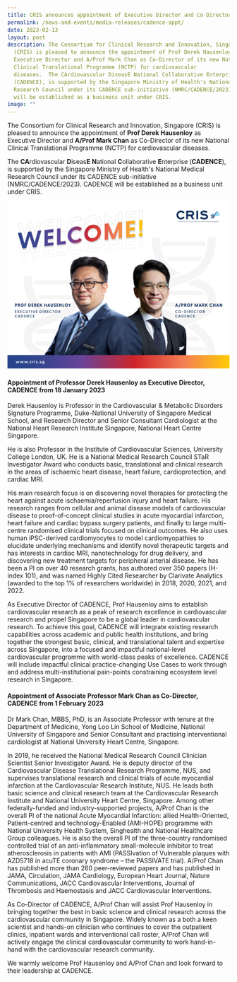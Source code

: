 ```yaml
---
title: CRIS announces appointment of Executive Director and Co Director for CADENCE
permalink: /news-and-events/media-releases/cadence-appt/
date: 2023-02-13
layout: post
description: The Consortium for Clinical Research and Innovation, Singapore
  (CRIS) is pleased to announce the appointment of Prof Derek Hausenloy as
  Executive Director and A/Prof Mark Chan as Co-Director of its new National
  Clinical Translational Programme (NCTP) for cardiovascular
  diseases.  The CArdiovascular DiseasE National Collaborative Enterprise
  (CADENCE), is supported by the Singapore Ministry of Health's National Medical
  Research Council under its CADENCE sub-initiative (NMRC/CADENCE/2023). CADENCE
  will be established as a business unit under CRIS.
image: ""
---
```

The Consortium for Clinical Research and Innovation, Singapore (CRIS) is pleased to announce the appointment of **Prof Derek Hausenloy** as Executive Director and **A/Prof Mark Chan** as Co-Director of its new National Clinical Translational Programme (NCTP) for cardiovascular diseases.

The **CA**rdiovascular **D**iseas**E** **N**ational **C**ollaborative **E**nterprise (**CADENCE**), is supported by the Singapore Ministry of Health's National Medical Research Council under its CADENCE sub-initiative (NMRC/CADENCE/2023). CADENCE will be established as a business unit under CRIS.

![CRIS welcomes Prof Derek Hausenloy and A/Prof Mark Chan to CADENCE](/images/Resources_Media/2023/230213_CADENCE/CADENCE_welcome.png)

#### **Appointment of Professor Derek Hausenloy as Executive Director, CADENCE from 18 January 2023**

Derek Hausenloy is Professor in the Cardiovascular & Metabolic Disorders Signature Programme, Duke-National University of Singapore Medical School, and Research Director and Senior Consultant Cardiologist at the National Heart Research Institute Singapore, National Heart Centre Singapore.

He is also Professor in the Institute of Cardiovascular Sciences, University College London, UK. He is a National Medical Research Council STaR Investigator Award who conducts basic, translational and clinical research in the areas of ischaemic heart disease, heart failure, cardioprotection, and cardiac MRI.

His main research focus is on discovering novel therapies for protecting the heart against acute ischaemia/reperfusion injury and heart failure. His research ranges from cellular and animal disease models of cardiovascular disease to proof-of-concept clinical studies in acute myocardial infarction, heart failure and cardiac bypass surgery patients, and finally to large multi-centre randomised clinical trials focused on clinical outcomes. He also uses human iPSC-derived cardiomyocytes to model cardiomyopathies to elucidate underlying mechanisms and identify novel therapeutic targets and has interests in cardiac MRI, nanotechnology for drug delivery, and discovering new treatment targets for peripheral arterial disease. He has been a PI on over 40 research grants, has authored over 350 papers (H-index 101), and was named Highly Cited Researcher by Clarivate Analytics (awarded to the top 1% of researchers worldwide) in 2018, 2020, 2021, and 2022.

As Executive Director of CADENCE, Prof Hausenloy aims to establish cardiovascular research as a peak of research excellence in cardiovascular research and propel Singapore to be a global leader in cardiovascular research. To achieve this goal, CADENCE will integrate existing research capabilities across academic and public health institutions, and bring together the strongest basic, clinical, and translational talent and expertise across Singapore, into a focused and impactful national-level cardiovascular programme with world-class peaks of excellence. CADENCE will include impactful clinical practice-changing Use Cases to work through and address multi-institutional pain-points constraining ecosystem level research in Singapore.

#### **Appointment of Associate Professor Mark Chan as Co-Director, CADENCE from 1 February 2023**

Dr Mark Chan, MBBS, PhD, is an Associate Professor with tenure at the Department of Medicine, Yong Loo Lin School of Medicine, National University of Singapore and Senior Consultant and practising interventional cardiologist at National University Heart Centre, Singapore.

In 2019, he received the National Medical Research Council Clinician Scientist Senior Investigator Award. He is deputy director of the Cardiovascular Disease Translational Research Programme, NUS, and supervises translational research and clinical trials of acute myocardial infarction at the Cardiovascular Research Institute, NUS. He leads both basic science and clinical research team at the Cardiovascular Research Institute and National University Heart Centre, Singapore. Among other federally-funded and industry-supported projects, A/Prof Chan is the overall PI of the national Acute Myocardial Infarction: allied Health-Oriented, Patient-centred and technology-Enabled (AMI-HOPE) programme with National University Health System, Singhealth and National Healthcare Group colleagues. He is also the overall PI of the three-country randomised controlled trial of an anti-inflammatory small-molecule inhibitor to treat atherosclerosis in patients with AMI (PASSIvation of Vulnerable plaques with AZD5718 in acuTE coronary syndrome – the PASSIVATE trial). A/Prof Chan has published more than 260 peer-reviewed papers and has published in JAMA, Circulation, JAMA Cardiology, European Heart Journal, Nature Communications, JACC Cardiovascular Interventions, Journal of Thrombosis and Haemostasis and JACC Cardiovascular Interventions.

As Co-Director of CADENCE, A/Prof Chan will assist Prof Hausenloy in bringing together the best in basic science and clinical research across the cardiovascular community in Singapore. Widely known as a both a keen scientist and hands-on clinician who continues to cover the outpatient clinics, inpatient wards and interventional call roster, A/Prof Chan will actively engage the clinical cardiovascular community to work hand-in-hand with the cardiovascular research community.

We warmly welcome Prof Hausenloy and A/Prof Chan and look forward to their leadership at CADENCE.